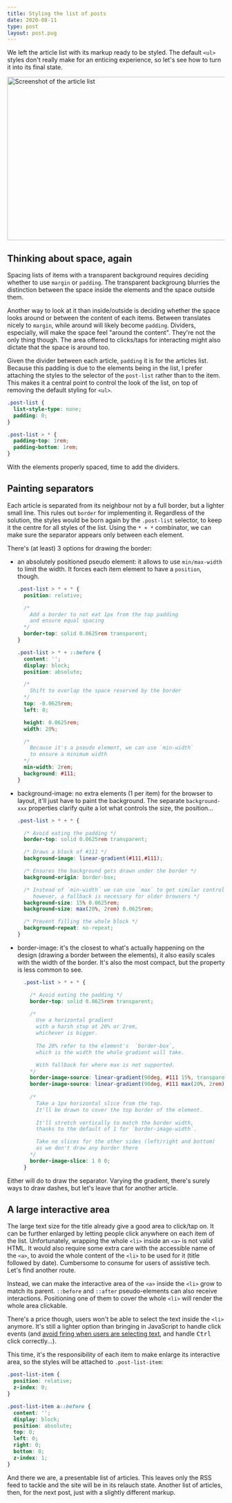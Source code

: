 ```yaml
---
title: Styling the list of posts
date: 2020-08-11
type: post
layout: post.pug
---
```

We left the article list with its markup ready to be styled. The default `<ul>` styles don't really make for an enticing experience, so let's see how to turn it into its final state.

<img src="/media/romaricpascal-post-list.png" alt="Screenshot of the article list" width="734" height="378">

Thinking about space, again
---

Spacing lists of items with a transparent background requires deciding whether to use `margin` or `padding`. The transparent backgroung blurries the distinction between the space inside the elements and the space outside them.

Another way to look at it than inside/outside is deciding whether the space looks around or between the content of each items. Between translates nicely to `margin`, while around will likely become `padding`. Dividers, especially, will make the space feel "around the content". They're not the only thing though. The area offered to clicks/taps for interacting might also dictate that the space is around too.

Given the divider between each article, `padding` it is for the articles list. Because this padding is due to the elements being in the list, I prefer attaching the styles to the selector of the `post-list` rather than to the item. This makes it a central point to control the look of the list, on top of removing the default styling for `<ul>`.

```css
.post-list {
  list-style-type: none;
  padding: 0;
}

.post-list > * {
  padding-top: 1rem;
  padding-bottom: 1rem;
}
```

With the elements properly spaced, time to add the dividers.

Painting separators
---

Each article is separated from its neighbour not by a full border, but a lighter small line. This rules out `border` for implementing it. Regardless of the solution, the styles would be born again by the `.post-list` selector, to keep it the centre for all styles of the list. Using the `* + *` combinator, we can make sure the separator appears only between each element.

There's (at least) 3 options for drawing the border:

- an absolutely positioned pseudo element: it allows to use `min/max-width` to limit the width. It forces each item element to have a `position`, though.

  ```css
  .post-list > * + * {
    position: relative;

    /*
      Add a border to not eat 1px from the top padding
      and ensure equal spacing
    */
    border-top: solid 0.0625rem transparent;
  }

  .post-list > * + ::before {
    content: '';
    display: block;
    position: absolute;

    /*
      Shift to overlap the space reserved by the border
    */
    top: -0.0625rem;
    left: 0;

    height: 0.0625rem;
    width: 20%;

    /*
      Because it's a pseudo element, we can use `min-width`
      to ensure a minimum width
    */
    min-width: 2rem;
    background: #111;
  }
  ```

- background-image: no extra elements (1 per item) for the browser to layout, it'll just have to paint the background. The separate `background-xxx` properties clarify quite a lot what controls the size, the position...

  ```css
  .post-list > * + * {

    /* Avoid eating the padding */
    border-top: solid 0.0625rem transparent;

    /* Draws a block of #111 */
    background-image: linear-gradient(#111,#111);

    /* Ensures the background gets drawn under the border */
    background-origin: border-box;

    /* Instead of `min-width` we can use `max` to get similar control,
       however, a fallback is necessary for older browsers */
    background-size: 15% 0.0625rem;
    background-size: max(20%, 2rem) 0.0625rem;

    /* Prevent filling the whole block */
    background-repeat: no-repeat;
  }
  ```

- border-image: it's the closest to what's actually happening on the design (drawing a border between the elements), it also easily scales with the width of the border. It's also the most compact, but the property is less common to see.

  ```css
    .post-list > * + * {

      /* Avoid eating the padding */
      border-top: solid 0.0625rem transparent;

      /*
        Use a horizontal gradient 
        with a harsh stop at 20% or 2rem, 
        whichever is bigger.
        
        The 20% refer to the element's  `border-box`,
        which is the width the whole gradient will take.

        With fallback for where max is not supported. 
      */
      border-image-source: linear-gradient(90deg, #111 15%, transparent 0);
      border-image-source: linear-gradient(90deg, #111 max(20%, 2rem), transparent 0);
      
      /*
        Take a 1px horizontal slice from the top. 
        It'll be drawn to cover the top border of the element. 
        
        It'll stretch vertically to match the border width,
        thanks to the default of 1 for `border-image-width`.

        Take no slices for the other sides (left/right and bottom) 
        as we don't draw any border there
      */
      border-image-slice: 1 0 0;
    }
  ```

Either will do to draw the separator. Varying the gradient, there's surely ways to draw dashes, but let's leave that for another article.

A large interactive area
---

The large text size for the title already give a good area to click/tap on. It can be further enlarged by letting people click anywhere on each item of the list. Unfortunately, wrapping the whole `<li>` inside an `<a>` is not valid HTML. It would also require some extra care with the accessible name of the `<a>`, to avoid the whole content of the `<li>` to be used for it (title followed by date). Cumbersome to consume for users of assistive tech. Let's find another route.

Instead, we can make the interactive area of the `<a>` inside the `<li>` grow to match its parent. `::before` and `::after` pseudo-elements can also receive interactions. Positioning one of them to cover the whole `<li>` will render the whole area clickable.

There's a price though, users won't be able to select the text inside the `<li>` anymore. It's still a lighter option than bringing in JavaScript to handle click events (and [avoid firing when users are selecting text][card-click-selection], and handle <kbd>Ctrl</kbd> click correctly...).

This time, it's the responsibility of each item to make enlarge its interactive area, so the styles will be attached to `.post-list-item`:

```css
.post-list-item {
  position: relative;  
  z-index: 0;
}

.post-list-item a::before {
  content: '';
  display: block;
  position: absolute;
  top: 0;
  left: 0;
  right: 0;
  bottom: 0;
  z-index: 1;
}
```

And there we are, a presentable list of articles. This leaves only the RSS feed to tackle and the site will be in its relauch state. Another list of articles, then, for the next post, just with a slightly different markup.

[card-click-selection]: https://inclusive-components.design/cards/#theredundantclickevent
